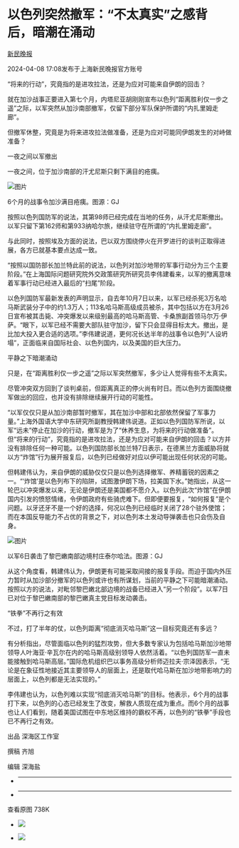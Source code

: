 # 以色列突然撤军：“不太真实”之感背后，暗潮在涌动

[](https://news.qq.com/omn/author/8QMa3ntU6oEdvj8%3D)

[新民晚报](https://news.qq.com/omn/author/8QMa3ntU6oEdvj8%3D)

2024-04-08 17:08发布于上海新民晚报官方账号

“将来的行动”，究竟指的是进攻拉法，还是为应对可能来自伊朗的回击？

就在加沙战事正要进入第七个月，内塔尼亚胡刚刚宣布以色列“距离胜利仅一步之遥”之际，以军突然从加沙南部撤军，仅留下部分军队保护所谓的“内扎里姆走廊”。

但撤军休整，究竟是为将来进攻拉法做准备，还是为应对可能同伊朗发生的对峙做准备？

一夜之间以军撤出

一夜之间，位于加沙南部的汗尤尼斯只剩下满目的疮痍。

![图片](https:https://inews.gtimg.com/om_bt/OuKhe75_C8rXtDCpcQbhJqJqxCEJyHykAaAmSB3F_eocgAA/641)

6个月的战事令加沙满目疮痍。图源：GJ

按照以色列国防军的说法，其第98师已经完成在当地的任务，从汗尤尼斯撤出。以军只留下第162师和第933纳哈尔旅，继续驻守在所谓的“内扎里姆走廊”。

与此同时，按照埃及方面的说法，巴以双方围绕停火在开罗进行的谈判正取得进展，各方已就基本要点达成一致。

“按照以国防部长加兰特此前的说法，以色列对加沙地带的军事行动分为三个主要阶段。”在上海国际问题研究院外交政策研究所研究员李伟建看来，以军的撤离意味着军事行动已经进入最后的“扫尾”阶段。

以色列国防军最新发表的声明显示，自去年10月7日以来，以军已经杀死3万名哈马斯武装分子中的约1.3万人；113名哈马斯高级成员被杀，其中包括以方在3月26日宣布被其击毙、冲突爆发以来级别最高的哈马斯高管、卡桑旅副首领马尔万·伊萨。“眼下，以军已经不需要大部队驻守加沙，留下只会显得目标太大。撤出，是比加大投入更合适的选项。”李伟建说道，更何况长达半年的战事令以色列“人设坍塌”，正面临来自国际社会、以色列国内，以及美国的巨大压力。

平静之下暗潮涌动

只是，在“距离胜利仅一步之遥”之际以军突然撤军，多少让人觉得有些不太真实。

尽管冲突双方回到了谈判桌前，但距离真正的停火尚有时日。而以色列方面围绕撤军做出的回应，也并没有排除继续展开行动的可能性。

“以军仅仅只是从加沙南部暂时撤军，其在加沙中部和北部依然保留了军事力量。”上海外国语大学中东研究所副教授韩建伟说道。正如以色列国防军所说，以军“远未”停止在加沙的行动，撤军是为了“休养生息，为将来的行动做准备”。但“将来的行动”，究竟指的是进攻拉法，还是为应对可能来自伊朗的回击？以方并没有排除任何一种可能。以色列国防部长加兰特7日表示，在德黑兰方面威胁将就以方“炸馆”行为展开报复后，以色列已经做好对应以伊可能出现任何状况的可能。

但韩建伟认为，来自伊朗的威胁仅仅只是以色列选择撤军、养精蓄锐的因素之一。“‘炸馆’是以色列布下的陷阱，试图激伊朗下场，拉美国下水。”她指出，从这一轮巴以冲突爆发以来，无论是伊朗还是美国都不愿介入。以色列此次“炸馆”在伊朗国内引发的愤怒情绪，令伊朗政府有些骑虎难下。但即便要报复，“如何报复”是个问题。以牙还牙不是一个好的选择，何况以色列已经临时关闭了28个驻外使馆；而在本国反导能力不占优的背景之下，对以色列本土发动导弹袭击也只会伤及自身。

![图片](https:https://inews.gtimg.com/om_bt/OxcmQuJTgCdeSAnNifWD0-iIRzsk_BVuVUgOhGy1nEl14AA/641)

以军6日袭击了黎巴嫩南部边境村庄泰尔哈法。图源：GJ

从这个角度看，韩建伟认为，伊朗更有可能采取间接的报复手段。而迫于国内外压力暂时从加沙部分撤军的以色列或许也有所谋划，当前的平静之下可能暗潮涌动。按照以方的说法，对毗邻黎巴嫩北部边境的战备已经进入“另一个阶段”。以军7日已对位于黎巴嫩南部的黎巴嫩真主党目标发动袭击。

“铁拳”不再行之有效

不过，打了半年的仗，以色列距离“彻底消灭哈马斯”这一目标究竟还有多远？

有分析指出，尽管面临以色列的猛烈攻势，但大多数专家认为包括哈马斯加沙地带领导人叶海亚·辛瓦尔在内的哈马斯高级别领导人依然活着。“以色列国防军一直未能接触到哈马斯高层。”国际危机组织巴以事务高级分析师迈拉夫·宗泽因表示，“无论是在象征性地接近其主要领导人的层面上，还是取代哈马斯在加沙地带影响力的层面上，以色列都是无法实现的。”

李伟建也认为，以色列难以实现“彻底消灭哈马斯”的目标。他表示，6个月的战事打下来，以色列的心态已经发生了改变，解救人质现在成为重点。而6个月的战事也让人们看到，随着美国试图在中东地区维持的霸权不再，以色列的“铁拳”手段也已不再行之有效。

出品 深海区工作室

撰稿 齐旭

编辑 深海盐

  *  ______

  * ______

查看原图 738K

  * ![](https:https://inews.gtimg.com/om_bt/OuKhe75_C8rXtDCpcQbhJqJqxCEJyHykAaAmSB3F_eocgAA/641)

  * ![](https:https://inews.gtimg.com/om_bt/OxcmQuJTgCdeSAnNifWD0-iIRzsk_BVuVUgOhGy1nEl14AA/641)

